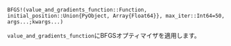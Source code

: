 ```
BFGS!(value_and_gradients_function::Function, initial_position::Union{PyObject, Array{Float64}}, max_iter::Int64=50, args...;kwargs...)
```

`value_and_gradients_function`にBFGSオプティマイザを適用します。
